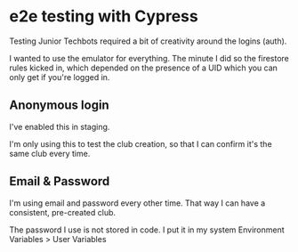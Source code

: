 # e2e testing with Cypress
Testing Junior Techbots required a bit of creativity around the logins (auth).

I wanted to use the emulator for everything. The minute I did so the firestore rules kicked in, which depended on the presence of a UID which you can only get if you're logged in. 

## Anonymous login
I've enabled this in staging.

I'm only using this to test the club creation, so that I can confirm it's the same club every time.

## Email & Password 
I'm using email and password every other time. That way I can have a consistent, pre-created club. 

The password I use is not stored in code. I put it in my system Environment Variables > User Variables
